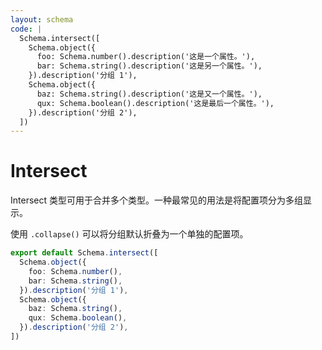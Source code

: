 ```yaml
---
layout: schema
code: |
  Schema.intersect([
    Schema.object({
      foo: Schema.number().description('这是一个属性。'),
      bar: Schema.string().description('这是另一个属性。'),
    }).description('分组 1'),
    Schema.object({
      baz: Schema.string().description('这是又一个属性。'),
      qux: Schema.boolean().description('这是最后一个属性。'),
    }).description('分组 2'),
  ])
---
```


# Intersect

Intersect 类型可用于合并多个类型。一种最常见的用法是将配置项分为多组显示。

使用 `.collapse()` 可以将分组默认折叠为一个单独的配置项。

```ts
export default Schema.intersect([
  Schema.object({
    foo: Schema.number(),
    bar: Schema.string(),
  }).description('分组 1'),
  Schema.object({
    baz: Schema.string(),
    qux: Schema.boolean(),
  }).description('分组 2'),
])
```
